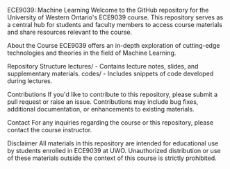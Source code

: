 ECE9039: Machine Learning
Welcome to the GitHub repository for the University of Western Ontario's ECE9039 course. This repository serves as a central hub for students and faculty members to access course materials and share resources relevant to the course.

About the Course
ECE9039 offers an in-depth exploration of cutting-edge technologies and theories in the field of Machine Learning.

Repository Structure
lectures/ - Contains lecture notes, slides, and supplementary materials.
codes/ - Includes snippets of code developed during lectures.


Contributions
If you'd like to contribute to this repository, please submit a pull request or raise an issue. Contributions may include bug fixes, additional documentation, or enhancements to existing materials.

Contact
For any inquiries regarding the course or this repository, please contact the course instructor.

Disclaimer
All materials in this repository are intended for educational use by students enrolled in ECE9039 at UWO. Unauthorized distribution or use of these materials outside the context of this course is strictly prohibited.
